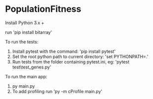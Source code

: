 # PopulationFitness

Install Python 3.x +

run 'pip install bitarray'

To run the tests:
1. Install pytest with the command: 'pip install pytest'
2. Set the root python path to current directory: 'set PYTHONPATH=.'
3. Run tests from the folder containing pytest.ini, eg: 'pytest test\\test_genes.py'

To run the main app:
1. py main.py
2. To add profiling run 'py -m cProfile main.py'
